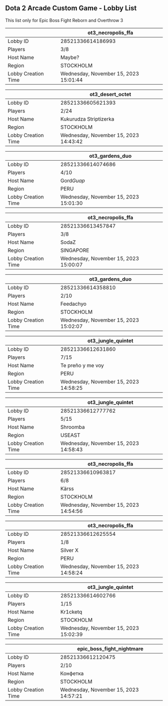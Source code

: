 ## Dota 2 Arcade Custom Game - Lobby List

This list only for Epic Boss Fight Reborn and Overthrow 3

|  | ot3_necropolis_ffa |
| ------ | ------ |
| Lobby ID | 28521336614186993 |
| Players | 3/8 |
| Host Name | Maybe? |
| Region | STOCKHOLM |
| Lobby Creation Time | Wednesday, November 15, 2023 15:01:44 |


|  | ot3_desert_octet |
| ------ | ------ |
| Lobby ID | 28521336605621393 |
| Players | 2/24 |
| Host Name | Kukurudza Striptizerka |
| Region | STOCKHOLM |
| Lobby Creation Time | Wednesday, November 15, 2023 14:43:42 |


|  | ot3_gardens_duo |
| ------ | ------ |
| Lobby ID | 28521336614074686 |
| Players | 4/10 |
| Host Name | Gord$Guap$ |
| Region | PERU |
| Lobby Creation Time | Wednesday, November 15, 2023 15:01:30 |


|  | ot3_necropolis_ffa |
| ------ | ------ |
| Lobby ID | 28521336613457847 |
| Players | 3/8 |
| Host Name | SodaZ |
| Region | SINGAPORE |
| Lobby Creation Time | Wednesday, November 15, 2023 15:00:07 |


|  | ot3_gardens_duo |
| ------ | ------ |
| Lobby ID | 28521336614358810 |
| Players | 2/10 |
| Host Name | Feedachyo |
| Region | STOCKHOLM |
| Lobby Creation Time | Wednesday, November 15, 2023 15:02:07 |


|  | ot3_jungle_quintet |
| ------ | ------ |
| Lobby ID | 28521336612631860 |
| Players | 7/15 |
| Host Name | Te preño y me voy |
| Region | PERU |
| Lobby Creation Time | Wednesday, November 15, 2023 14:58:25 |


|  | ot3_jungle_quintet |
| ------ | ------ |
| Lobby ID | 28521336612777762 |
| Players | 5/15 |
| Host Name | Shroomba |
| Region | USEAST |
| Lobby Creation Time | Wednesday, November 15, 2023 14:58:43 |


|  | ot3_necropolis_ffa |
| ------ | ------ |
| Lobby ID | 28521336610963817 |
| Players | 6/8 |
| Host Name | Kärss |
| Region | STOCKHOLM |
| Lobby Creation Time | Wednesday, November 15, 2023 14:54:56 |


|  | ot3_necropolis_ffa |
| ------ | ------ |
| Lobby ID | 28521336612625554 |
| Players | 1/8 |
| Host Name | Silver X |
| Region | PERU |
| Lobby Creation Time | Wednesday, November 15, 2023 14:58:24 |


|  | ot3_jungle_quintet |
| ------ | ------ |
| Lobby ID | 28521336614602766 |
| Players | 1/15 |
| Host Name | Kr1cketq |
| Region | STOCKHOLM |
| Lobby Creation Time | Wednesday, November 15, 2023 15:02:39 |


|  | epic_boss_fight_nightmare |
| ------ | ------ |
| Lobby ID | 28521336612120475 |
| Players | 2/10 |
| Host Name | Конфетка |
| Region | STOCKHOLM |
| Lobby Creation Time | Wednesday, November 15, 2023 14:57:21 |


